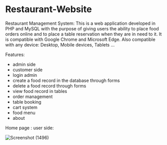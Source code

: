 # Restaurant-Website
Restaurant Management System: 
This is a web application developed in PHP and MySQL with the purpose of giving users the ability to place food orders online and
to place a table reservation when they are in need to it.
It is compatible with Google Chrome and Microsoft Edge. Also compatible with any device: Desktop, Mobile devices, Tablets ...

Features:
- admin side
- customer side
- login admin
- create a food record in the database through forms
- delete a food record through forms
- view food record in tables 
- order management
- table booking
- cart system
- food menu
- about

Home page : user side:

![Screenshot (1496)](https://user-images.githubusercontent.com/112881147/195319761-fee41fb8-4b64-4912-9e87-ad5ab87897c7.png)


